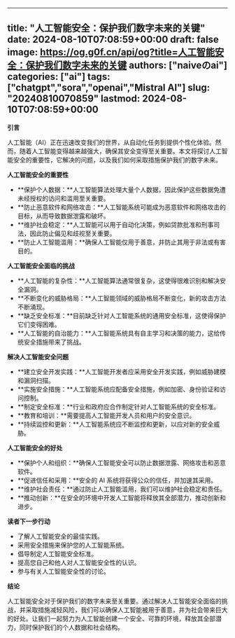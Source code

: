 
---
title: "人工智能安全：保护我们数字未来的关键"
date: 2024-08-10T07:08:59+00:00
draft: false
image: https://og.g0f.cn/api/og?title=人工智能安全：保护我们数字未来的关键
authors: ["naiveのai"]
categories: ["ai"]
tags: ["chatgpt","sora","openai","Mistral AI"]
slug: "20240810070859"
lastmod: 2024-08-10T07:08:59+00:00
---
**引言**

人工智能（AI）正在迅速改变我们的世界，从自动化任务到提供个性化体验。然而，随着人工智能变得越来越强大，确保其安全变得至关重要。本文将探讨人工智能安全的重要性，它解决的问题，以及我们如何采取措施保护我们的数字未来。

**人工智能安全的重要性**

* **保护个人数据：**人工智能算法处理大量个人数据，因此保护这些数据免遭未经授权的访问和滥用至关重要。
* **防止恶意软件和网络攻击：**人工智能系统可能成为恶意软件和网络攻击的目标，从而导致数据泄露和破坏。
* **维护社会稳定：**人工智能可以用于自动化决策，例如贷款批准和刑事司法，因此防止偏见和歧视至关重要。
* **防止人工智能滥用：**确保人工智能仅用于善意，并防止其用于非法或有害目的。

**人工智能安全面临的挑战**

* **人工智能的复杂性：**人工智能算法通常很复杂，这使得很难识别和解决安全漏洞。
* **不断变化的威胁格局：**人工智能领域的威胁格局不断变化，新的攻击方法不断涌现。
* **缺乏安全标准：**目前缺乏针对人工智能系统的通用安全标准，这使得保护它们变得困难。
* **人工智能的自治能力：**人工智能系统具有自主学习和决策的能力，这给传统安全措施带来了挑战。

**解决人工智能安全问题**

* **建立安全开发实践：**人工智能开发者应采用安全开发实践，例如威胁建模和漏洞扫描。
* **实施安全措施：**人工智能系统应配备安全措施，例如加密、身份验证和访问控制。
* **制定安全标准：**行业和政府应合作制定针对人工智能系统的安全标准。
* **教育和培训：**需要提高人工智能开发人员和用户的安全意识。
* **持续监控和更新：**人工智能系统应不断监控和更新，以应对新的安全威胁。

**人工智能安全的好处**

* **保护个人和组织：**确保人工智能安全可以防止数据泄露、网络攻击和恶意软件。
* **促进信任和采用：**安全的 AI 系统将获得公众的信任，并加速其采用。
* **维护社会责任：**通过防止人工智能滥用，我们可以维护社会稳定和责任。
* **推动创新：**在安全的环境中开发人工智能将释放其全部潜力，推动创新和进步。

**读者下一步行动**

* 了解人工智能安全的最佳实践。
* 采用安全措施来保护您的人工智能系统。
* 倡导制定人工智能安全标准。
* 提高您自己和他人对人工智能安全性的认识。
* 参与有关人工智能安全性的讨论。

**结论**

人工智能安全对于保护我们的数字未来至关重要。通过解决人工智能安全面临的挑战，并采取措施减轻风险，我们可以确保人工智能被用于善意，并为社会带来巨大的好处。让我们一起努力为人工智能创建一个安全、可靠的环境，释放其全部潜力，同时保护我们的个人数据和社会结构。